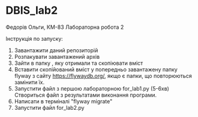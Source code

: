 # DBIS_lab2
Федорів Ольги, КМ-83
Лабораторна робота 2

Інструкція по запуску:
1. Завантажити  даний репозиторій
2. Розпакувати завантажений архів
3. Зайти в папку , яку отримали та скопіювати вміст
4. Вставити скопійований вміст у попередньо завантажену папку flyway з сайту https://flywaydb.org/, якщо є папки, що повторюються замінити їх.
5. Запустити файл з першою лабораторною for_lab1.py (5-6хв)
  Створиться файл з результатами виконання програми.
6. Написати в терміналі "flyway migrate"
7. Запустити файл for_lab2.py
